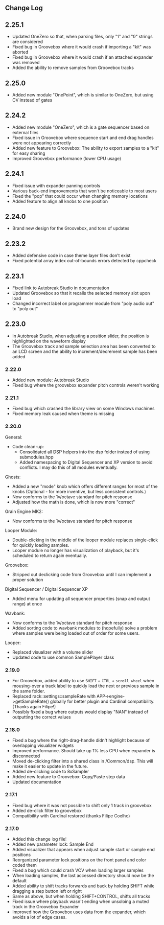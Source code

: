 ## Change Log

## 2.25.1
* Updated OneZero so that, when parsing files, only "1" and "0" strings are considered
* Fixed bug in Groovebox where it would crash if importing a "kit" was aborted
* Fixed bug in Groovebox where it would crash if an attached expander was removed
* Added the ability to remove samples from Groovebox tracks

## 2.25.0
* Added new module "OnePoint", which is similar to OneZero, but using CV instead of gates

## 2.24.2
* Added new module "OneZero", which is a gate sequencer based on external files
* Fixed issue in Groovebox where sequence start and end drag handles were not appearing correctly
* Added new feature to Groovebox: The ability to export samples to a "kit" for easy sharing
* Improved Groovebox performance (lower CPU usage)

## 2.24.1
* Fixed issue with expander panning controls
* Various back-end improvements that won't be noticeable to most users
* Fixed the "pop" that could occur when changing memory locations
* Added feature to align all knobs to one position

## 2.24.0
* Brand new design for the Groovebox, and tons of updates

## 2.23.2
* Added defensive code in case theme layer files don't exist
* Fixed potential array index out-of-bounds errors detected by cppcheck

## 2.23.1
* Fixed link to Autobreak Studio in documentation
* Updated Groovebox so that it recalls the selected memory slot upon load
* Changed incorrect label on programmer module from "poly audio out" to "poly out"

## 2.23.0
* In Autobreak Studio, when adjusting a position slider, the position is highlighted on the waveform display
* The Groovebox track and sample selection area has been converted to an LCD screen and the ability to increment/decrement sample has been added

### 2.22.0

* Added new module: Autobreak Studio
* Fixed bug where the groovebox expander pitch controls weren't working

### 2.21.1

* Fixed bug which crashed the library view on some Windows machines
* Fixed memory leak caused when theme is missing

### 2.20.0
General:
* Code clean-up:
  - Consolidated all DSP helpers into the dsp folder instead of using submodules.hpp
  - Added namespacing to Digital Sequencer and XP version to avoid conflicts.  I may do this of all modules eventually.

Ghosts:
* Added a new "mode" knob which offers different ranges for most of the knobs (Optional - for more inventive, but less consistent controls.)
* Now conforms to the 1v/octave standard for pitch response
* Adjusted how the math is done, which is now more "correct"

Grain Engine MK2:
* Now conforms to the 1v/octave standard for pitch response

Looper Module:
* Double-clicking in the middle of the looper module replaces single-click for quickly loading samples.
* Looper module no longer has visualization of playback, but it's scheduled to return again eventually.

Groovebox:
* Stripped out declicking code from Groovebox until I can implement a proper solution

Digital Sequencer / Digital Sequencer XP
* Added menu for updating all sequencer properties (snap and output range) at once

Wavbank:
* Now conforms to the 1v/octave standard for pitch response
* Added sorting code to wavbank modules to (hopefully) solve a problem where samples were being loaded out of order for some users.

Looper:
* Replaced visualizer with a volume slider
* Updated code to use common SamplePlayer class

### 2.19.0

* For Groovebox, added ability to use `SHIFT` + `CTRL` + `scroll wheel` when mousing-over a track label to quickly load the next or previous sample in the same folder.
* Replaced rack::settings::sampleRate with APP->engine->getSampleRate() globally for better plugin and Cardinal compatibility.  (Thanks again Filipe!)
* Possibly fixed a bug where outputs would display "NAN" instead of outputting the correct values

### 2.18.0

* Fixed a bug where the right-drag-handle didn't highlight because of overlapping visualizer widgets
* Improved performance.  Should take up 1% less CPU when expander is disconnected
* Moved de-clicking filter into a shared class in /Common/dsp.  This will make it easier to update in the future.
* Added de-clicking code to 8xSampler
* Added new feature to Groovebox: Copy/Paste step data
* Updated documentation

### 2.17.1

* Fixed bug where it was not possible to shift only 1 track in groovebox
* Added de-click filter to groovebox
* Compatibility with Cardinal restored (thanks Filipe Coelho)

### 2.17.0

* Added this change log file!
* Added new parameter lock: Sample End
* Added visualizer that appears when adjust sample start or sample end positions
* Reorganized parameter lock positions on the front panel and color coded them
* Fixed a bug which could crash VCV when loading larger samples
* When loading samples, the last accessed directory should now be the default
* Added ability to shift tracks forwards and back by holding SHIFT while dragging a step button left or right
* Same as above, but when holding SHIFT+CONTROL, shifts all tracks
* Fixed issue where playback wasn't ending when unsoloing a muted track in the Groovebox Expander
* Improved how the Groovebox uses data from the expander, which avoids a lot of edge cases.
